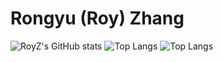 # Rongyu (Roy) Zhang

![RoyZ's GitHub stats](https://github-readme-stats.vercel.app/api?username=RoyZry98&show_icons=true&theme=ambient_gradient)   ![Top Langs](https://github-readme-stats.vercel.app/api/top-langs/?username=RoyZry98&hide=CSS)
![Top Langs](https://github-readme-stats.vercel.app/api/top-langs/?username=RoyZry98&layout=compact)
